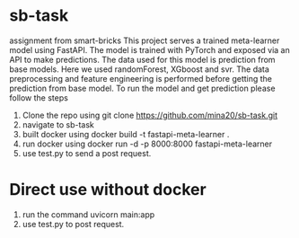 # sb-task
assignment from smart-bricks 
This project serves a trained meta-learner model using FastAPI. The model is trained with PyTorch and exposed via an API to make predictions.
The data used for this model is prediction from base models. Here we used randomForest, XGboost and svr.
The data preprocessing and feature engineering is performed before getting the prediction from base model.
To run the model and get prediction please follow the steps
1. Clone the repo using
git clone https://github.com/mina20/sb-task.git
2. navigate to sb-task
3. built docker using docker build -t fastapi-meta-learner .
4. run docker using docker run -d -p 8000:8000 fastapi-meta-learner
5. use test.py to send a post request.
# Direct use without docker
1. run the command uvicorn main:app
2. use test.py to post request.